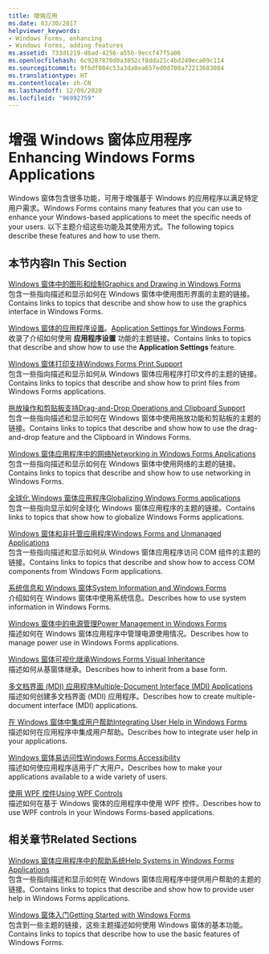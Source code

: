```yaml
---
title: 增强应用
ms.date: 03/30/2017
helpviewer_keywords:
- Windows Forms, enhancing
- Windows Forms, adding features
ms.assetid: 733d1219-d6ad-4256-a55b-9eccf47f5a06
ms.openlocfilehash: 6c9287870d0a3852cf8dda21c4bd249eca09c114
ms.sourcegitcommit: 9f6df084c53a3da0ea657ed0d708a72213683084
ms.translationtype: HT
ms.contentlocale: zh-CN
ms.lasthandoff: 12/09/2020
ms.locfileid: "96992759"
---
```

# <a name="enhancing-windows-forms-applications"></a><span data-ttu-id="60bcf-102">增强 Windows 窗体应用程序</span><span class="sxs-lookup"><span data-stu-id="60bcf-102">Enhancing Windows Forms Applications</span></span>
<span data-ttu-id="60bcf-103">Windows 窗体包含很多功能，可用于增强基于 Windows 的应用程序以满足特定用户需求。</span><span class="sxs-lookup"><span data-stu-id="60bcf-103">Windows Forms contains many features that you can use to enhance your Windows-based applications to meet the specific needs of your users.</span></span> <span data-ttu-id="60bcf-104">以下主题介绍这些功能及其使用方式。</span><span class="sxs-lookup"><span data-stu-id="60bcf-104">The following topics describe these features and how to use them.</span></span>  
  
## <a name="in-this-section"></a><span data-ttu-id="60bcf-105">本节内容</span><span class="sxs-lookup"><span data-stu-id="60bcf-105">In This Section</span></span>  
 [<span data-ttu-id="60bcf-106">Windows 窗体中的图形和绘制</span><span class="sxs-lookup"><span data-stu-id="60bcf-106">Graphics and Drawing in Windows Forms</span></span>](graphics-and-drawing-in-windows-forms.md)  
 <span data-ttu-id="60bcf-107">包含一些指向描述和显示如何在 Windows 窗体中使用图形界面的主题的链接。</span><span class="sxs-lookup"><span data-stu-id="60bcf-107">Contains links to topics that describe and show how to use the graphics interface in Windows Forms.</span></span>  
  
 <span data-ttu-id="60bcf-108">[Windows 窗体的应用程序设置](application-settings-for-windows-forms.md)。</span><span class="sxs-lookup"><span data-stu-id="60bcf-108">[Application Settings for Windows Forms](application-settings-for-windows-forms.md).</span></span>  
 <span data-ttu-id="60bcf-109">收录了介绍如何使用 **应用程序设置** 功能的主题链接。</span><span class="sxs-lookup"><span data-stu-id="60bcf-109">Contains links to topics that describe and show how to use the **Application Settings** feature.</span></span>  
  
 [<span data-ttu-id="60bcf-110">Windows 窗体打印支持</span><span class="sxs-lookup"><span data-stu-id="60bcf-110">Windows Forms Print Support</span></span>](windows-forms-print-support.md)  
 <span data-ttu-id="60bcf-111">包含一些指向描述和显示如何从 Windows 窗体应用程序打印文件的主题的链接。</span><span class="sxs-lookup"><span data-stu-id="60bcf-111">Contains links to topics that describe and show how to print files from Windows Forms applications.</span></span>  
  
 [<span data-ttu-id="60bcf-112">拖放操作和剪贴板支持</span><span class="sxs-lookup"><span data-stu-id="60bcf-112">Drag-and-Drop Operations and Clipboard Support</span></span>](drag-and-drop-operations-and-clipboard-support.md)  
 <span data-ttu-id="60bcf-113">包含一些指向描述和显示如何在 Windows 窗体中使用拖放功能和剪贴板的主题的链接。</span><span class="sxs-lookup"><span data-stu-id="60bcf-113">Contains links to topics that describe and show how to use the drag-and-drop feature and the Clipboard in Windows Forms.</span></span>  
  
 [<span data-ttu-id="60bcf-114">Windows 窗体应用程序中的网络</span><span class="sxs-lookup"><span data-stu-id="60bcf-114">Networking in Windows Forms Applications</span></span>](networking-in-windows-forms-applications.md)  
 <span data-ttu-id="60bcf-115">包含一些指向描述和显示如何在 Windows 窗体中使用网络的主题的链接。</span><span class="sxs-lookup"><span data-stu-id="60bcf-115">Contains links to topics that describe and show how to use networking in Windows Forms.</span></span>  
  
 [<span data-ttu-id="60bcf-116">全球化 Windows 窗体应用程序</span><span class="sxs-lookup"><span data-stu-id="60bcf-116">Globalizing Windows Forms applications</span></span>](globalizing-windows-forms.md)  
 <span data-ttu-id="60bcf-117">包含一些指向显示如何全球化 Windows 窗体应用程序的主题的链接。</span><span class="sxs-lookup"><span data-stu-id="60bcf-117">Contains links to topics that show how to globalize Windows Forms applications.</span></span>  
  
 [<span data-ttu-id="60bcf-118">Windows 窗体和非托管应用程序</span><span class="sxs-lookup"><span data-stu-id="60bcf-118">Windows Forms and Unmanaged Applications</span></span>](windows-forms-and-unmanaged-applications.md)  
 <span data-ttu-id="60bcf-119">包含一些指向描述和显示如何从 Windows 窗体应用程序访问 COM 组件的主题的链接。</span><span class="sxs-lookup"><span data-stu-id="60bcf-119">Contains links to topics that describe and show how to access COM components from Windows Form applications.</span></span>  
  
 [<span data-ttu-id="60bcf-120">系统信息和 Windows 窗体</span><span class="sxs-lookup"><span data-stu-id="60bcf-120">System Information and Windows Forms</span></span>](system-information-and-windows-forms.md)  
 <span data-ttu-id="60bcf-121">介绍如何在 Windows 窗体中使用系统信息。</span><span class="sxs-lookup"><span data-stu-id="60bcf-121">Describes how to use system information in Windows Forms.</span></span>  
  
 [<span data-ttu-id="60bcf-122">Windows 窗体中的电源管理</span><span class="sxs-lookup"><span data-stu-id="60bcf-122">Power Management in Windows Forms</span></span>](power-management-in-windows-forms.md)  
 <span data-ttu-id="60bcf-123">描述如何在 Windows 窗体应用程序中管理电源使用情况。</span><span class="sxs-lookup"><span data-stu-id="60bcf-123">Describes how to manage power use in Windows Forms applications.</span></span>  
  
 [<span data-ttu-id="60bcf-124">Windows 窗体可视化继承</span><span class="sxs-lookup"><span data-stu-id="60bcf-124">Windows Forms Visual Inheritance</span></span>](windows-forms-visual-inheritance.md)  
 <span data-ttu-id="60bcf-125">描述如何从基窗体继承。</span><span class="sxs-lookup"><span data-stu-id="60bcf-125">Describes how to inherit from a base form.</span></span>  
  
 [<span data-ttu-id="60bcf-126">多文档界面 (MDI) 应用程序</span><span class="sxs-lookup"><span data-stu-id="60bcf-126">Multiple-Document Interface (MDI) Applications</span></span>](multiple-document-interface-mdi-applications.md)  
 <span data-ttu-id="60bcf-127">描述如何创建多文档界面 (MDI) 应用程序。</span><span class="sxs-lookup"><span data-stu-id="60bcf-127">Describes how to create multiple-document interface (MDI) applications.</span></span>  
  
 [<span data-ttu-id="60bcf-128">在 Windows 窗体中集成用户帮助</span><span class="sxs-lookup"><span data-stu-id="60bcf-128">Integrating User Help in Windows Forms</span></span>](integrating-user-help-in-windows-forms.md)  
 <span data-ttu-id="60bcf-129">描述如何在应用程序中集成用户帮助。</span><span class="sxs-lookup"><span data-stu-id="60bcf-129">Describes how to integrate user help in your applications.</span></span>  
  
 [<span data-ttu-id="60bcf-130">Windows 窗体易访问性</span><span class="sxs-lookup"><span data-stu-id="60bcf-130">Windows Forms Accessibility</span></span>](windows-forms-accessibility.md)  
 <span data-ttu-id="60bcf-131">描述如何使应用程序适用于广大用户。</span><span class="sxs-lookup"><span data-stu-id="60bcf-131">Describes how to make your applications available to a wide variety of users.</span></span>  
  
 [<span data-ttu-id="60bcf-132">使用 WPF 控件</span><span class="sxs-lookup"><span data-stu-id="60bcf-132">Using WPF Controls</span></span>](using-wpf-controls.md)  
 <span data-ttu-id="60bcf-133">描述如何在基于 Windows 窗体的应用程序中使用 WPF 控件。</span><span class="sxs-lookup"><span data-stu-id="60bcf-133">Describes how to use WPF controls in your Windows Forms-based applications.</span></span>  
  
## <a name="related-sections"></a><span data-ttu-id="60bcf-134">相关章节</span><span class="sxs-lookup"><span data-stu-id="60bcf-134">Related Sections</span></span>  
 [<span data-ttu-id="60bcf-135">Windows 窗体应用程序中的帮助系统</span><span class="sxs-lookup"><span data-stu-id="60bcf-135">Help Systems in Windows Forms Applications</span></span>](help-systems-in-windows-forms-applications.md)  
 <span data-ttu-id="60bcf-136">包含一些指向描述和显示如何在 Windows 窗体应用程序中提供用户帮助的主题的链接。</span><span class="sxs-lookup"><span data-stu-id="60bcf-136">Contains links to topics that describe and show how to provide user help in Windows Forms applications.</span></span>  
  
 [<span data-ttu-id="60bcf-137">Windows 窗体入门</span><span class="sxs-lookup"><span data-stu-id="60bcf-137">Getting Started with Windows Forms</span></span>](../getting-started-with-windows-forms.md)  
 <span data-ttu-id="60bcf-138">包含到一些主题的链接，这些主题描述如何使用 Windows 窗体的基本功能。</span><span class="sxs-lookup"><span data-stu-id="60bcf-138">Contains links to topics that describe how to use the basic features of Windows Forms.</span></span>

